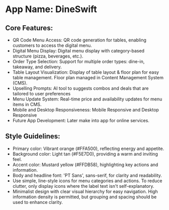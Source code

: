 # **App Name**: DineSwift

## Core Features:

- QR Code Menu Access: QR code generation for tables, enabling customers to access the digital menu.
- Digital Menu Display: Digital menu display with category-based structure (pizza, beverages, etc.).
- Order Type Selection: Support for multiple order types: dine-in, takeaway, and delivery.
- Table Layout Visualization: Display of table layout & floor plan for easy table management. Floor plan managed in Content Management System (CMS).
- Upselling Prompts: AI tool to suggests combos and deals that are tailored to user preferences
- Menu Update System: Real-time price and availability updates for menu items in CMS.
- Mobile and Desktop Responsiveness: Mobile Responsive and Desktop Responsive
- Future App Development: Later make into app for online services.

## Style Guidelines:

- Primary color: Vibrant orange (#FFA500), reflecting energy and appetite.
- Background color: Light tan (#F5E7D0), providing a warm and inviting feel.
- Accent color: Mustard yellow (#FFDB58), highlighting key actions and information.
- Body and headline font: 'PT Sans', sans-serif, for clarity and readability.
- Use simple, line-style icons for menu categories and actions. To reduce clutter, only display icons where the label text isn't self-explanatory.
- Minimalist design with clear visual hierarchy for easy navigation. High information density is permitted, but grouping and spacing should be used to enhance clarity.
